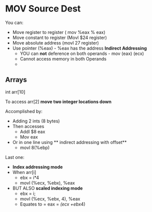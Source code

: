 # MOV Source Dest

You can:
* Move register to register ( mov %eax % eax)
* Move constant to register (Movl $24 register)
* Move absolute address (movl 27 register)
* Use pointer (%eax) - %eax has the address **Indirect Addressing**
  * YOU can **not** deference on both operands - mov (eax) (ecx)
  * Cannot access memory in both Operands
  *


## Arrays

int arr[10]

To access arr[2] **move two integer locations down**


Accomplished by:
* Adding 2 ints (8 bytes)
* Then accesses
  * Addl $8 eax
  * Mov eax
* Or in one line using ** indirect addressing with offset**
  * movl 8(%ebp)

Last one:
* **Index addressing mode**
* When arr[i]
  * ebx = i*4
  * movl (%ecx, %ebx), %eax
* BUT ALSO **scaled indexing mode**
  * ebx = i;
  * movl (%ecx, %ebx, 4), %eax
  * Equates to = eax = *(ecx +ebx*4)
